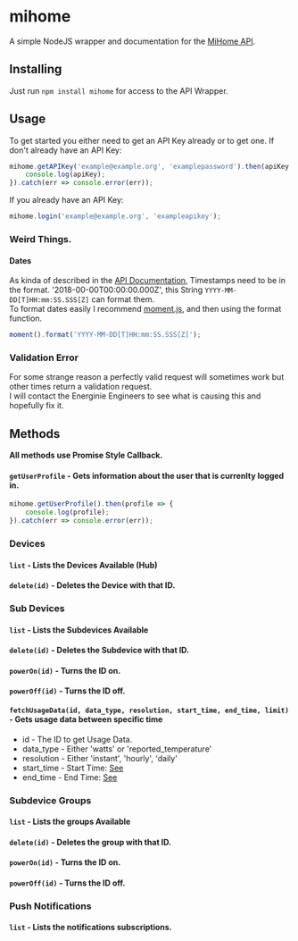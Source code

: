 # mihome
A simple NodeJS wrapper and documentation for the [MiHome API](https://mihome4u.co.uk/).  
## Installing 
Just run `npm install mihome` for access to the API Wrapper.

## Usage
To get started you either need to get an API Key already or to get one.
If don't already have an API Key:
```js
mihome.getAPIKey('example@example.org', 'examplepassword').then(apiKey => {
	console.log(apiKey);
}).catch(err => console.error(err));
```
If you already have an API Key:
```js
mihome.login('example@example.org', 'exampleapikey'); 
```
### Weird Things.
#### Dates
As kinda of described in the [API Documentation](https://mihome4u.co.uk/docs/api-documentation), Timestamps need to be in the format. '2018-00-00T00:00:00.000Z', this String `YYYY-MM-DD[T]HH:mm:SS.SSS[Z]` can format them.  
To format dates easily I recommend [moment.js](https://momentjs.com/), and then using the format function.
```js
moment().format('YYYY-MM-DD[T]HH:mm:SS.SSS[Z]');
```
### Validation Error
For some strange reason a perfectly valid request will sometimes work but other times return a validation request.  
I will contact the Energinie Engineers to see what is causing this and hopefully fix it.
## Methods
**All methods use Promise Style Callback.**
#### `getUserProfile` - Gets information about the user that is currenlty logged in.
```js
mihome.getUserProfile().then(profile => {
	console.log(profile);
}).catch(err => console.error(err));
```
### Devices
#### `list` - Lists the Devices Available (Hub)
#### `delete(id)` - Deletes the Device with that ID.

### Sub Devices
#### `list` - Lists the Subdevices Available
#### `delete(id)` - Deletes the Subdevice with that ID.
#### `powerOn(id)` - Turns the ID on.
#### `powerOff(id)` - Turns the ID off.
#### `fetchUsageData(id, data_type, resolution, start_time, end_time, limit)` - Gets usage data between specific time
- id - The ID to get Usage Data.
- data_type - Either 'watts' or 'reported_temperature'
- resolution - Either 'instant', 'hourly', 'daily'
- start_time - Start Time: [See](#dates)
- end_time - End Time: [See](#dates)

### Subdevice Groups
#### `list` - Lists the groups Available
#### `delete(id)` - Deletes the group with that ID.
#### `powerOn(id)` - Turns the ID on.
#### `powerOff(id)` - Turns the ID off.

### Push Notifications
#### `list` - Lists the notifications subscriptions.
